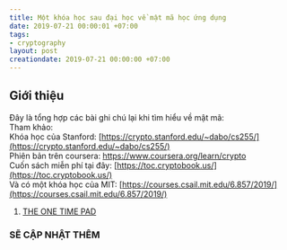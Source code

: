 ```yaml
---
title: Một khóa học sau đại học về mật mã học ứng dụng
date: 2019-07-21 00:00:01 +07:00
tags:
- cryptography
layout: post
creationdate: 2019-07-21 00:00:00 +07:00
---
```


## Giới thiệu

Đây là tổng hợp các bài ghi chú lại khi tìm hiểu về mật mã:\
Tham khảo:\
Khóa học của Stanford: [https://crypto.stanford.edu/~dabo/cs255/](https://crypto.stanford.edu/~dabo/cs255/) \
Phiên bản trên coursera: [https://www.coursera.org/learn/crypto ](https://www.coursera.org/learn/crypto)\
Cuốn sách miễn phí tại đây: [https://toc.cryptobook.us/](https://toc.cryptobook.us/) \
Và có một khóa học của MIT:  [https://courses.csail.mit.edu/6.857/2019/](https://courses.csail.mit.edu/6.857/2019/)

1. [THE ONE TIME PAD](https://x3pi.github.io/reveal/crypto/01-otp.html)

<h3>SẼ CẬP NHẬT THÊM<h3/>

